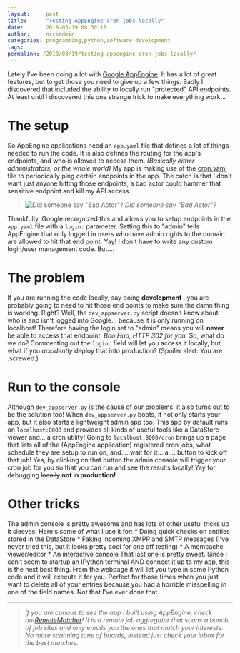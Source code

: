 ```yaml
---
layout:     post
title:      "Testing AppEngine cron jobs locally"
date:       2018-03-19 08:30:18
author:     nickadmin
categories: programming,python,software development
tags:  
permalink: /2018/03/19/testing-appengine-cron-jobs-locally/
---
```

Lately I've been doing a lot with [Google AppEngine](https://cloud.google.com/appengine/). It has a lot of great features, but to get those you need to give up a few things. Sadly I discovered that included the ability to locally run "protected" API endpoints. At least until I discovered this one strange trick to make everything work... 

# The setup

So AppEngine applications need an `app.yaml` file that defines a lot of things needed to run the code. It is also defines the routing for the app's endpoints, and who is allowed to access them. _(Basically either administrators, or the whole world)_ My app is making use of the [cron.yaml](https://cloud.google.com/appengine/docs/standard/python/config/cron) file to periodically ping certain endpoints in the app. The catch is that I don't want just anyone hitting those endpoints, a bad actor could hammer that sensitive endpoint and kill my API access. 

> ![Did someone say "Bad Actor"?](/blog-imgs/uploads/2018/03/bad-actor.gif) _Did someone say "Bad Actor"?_

Thankfully, Google recognized this and allows you to setup endpoints in the `app.yaml` file with a `login:` parameter. Setting this to "admin" tells AppEngine that only logged in users who have admin rights to the domain are allowed to hit that end point. Yay! I don't have to write any custom login/user management code. But.... 

# The problem

If you are running the code locally, say doing **development** , you are probably going to need to hit those end points to make sure the damn thing is working. Right? Well, the `dev_appserver.py` script doesn't know about who is and isn't logged into Google... because it is only running on localhost! Therefore having the login set to "admin" means you will **never** be able to access that endpoint. _Boo Hoo, HTTP 302 for you._ So, what do we do? Commenting out the `login:` field will let you access it locally, but what if you _accidently_ deploy that into production? (Spoiler alert: You are :screwed:) 

# Run to the console

Although `dev_appserver.py` is the cause of our problems, it also turns out to be the solution too! When `dev_appserver.py` boots, it not only starts your app, but it also starts a lightweight admin app too. This app by default runs on `localhost:8000` and provides all kinds of useful tools like a DataStore viewer and... a cron utility! Going to `localhost:8000/cron` brings up a page that lists all of the (AppEngine application) registered cron jobs, what schedule they are setup to run on, and.... wait for it... a.... button to kick off that job! Yes, by clicking on that button the admin console will trigger your cron job for you so that you can run and see the results locally! Yay for debugging ~~locally~~ **not in production!**

# Other tricks

The admin console is pretty awesome and has lots of other useful tricks up it sleeves. Here's some of what I use it for: * Doing quick checks on entities stored in the DataStore * Faking incoming XMPP and SMTP messages (I've never tried this, but it looks pretty cool for one off testing) * A memcache viewer/editor * An interactive console That last one is pretty sweet. Since I can't seem to startup an IPython terminal AND connect it up to my app, this is the next best thing. From the webpage it will let you type in some Python code and it will execute it for you. Perfect for those times when you just want to delete all of your entries because you had a horrible misspelling in one of the field names. Not that I've ever done that. 

* * *

> _If you are curious to see the app I built using AppEngine, check out[RemoteMatcher](https://RemoteMatcher.com)! It is a remote job aggregator that scans a bunch of job sites and only emails you the ones that match your interests. No more scanning tons of boards, instead just check your inbox for the best matches._
<!--stackedit_data:
eyJoaXN0b3J5IjpbMTM1NzM3NTQ0OF19
-->